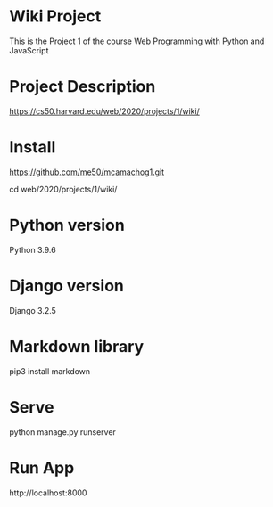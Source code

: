# Wiki Project

This is the Project 1 of the course Web Programming with Python and JavaScript

# Project Description

https://cs50.harvard.edu/web/2020/projects/1/wiki/

# Install

https://github.com/me50/mcamachog1.git

cd web/2020/projects/1/wiki/

# Python version

Python 3.9.6

# Django version

Django 3.2.5

# Markdown library

pip3 install markdown

# Serve

python manage.py runserver

# Run App
http://localhost:8000

